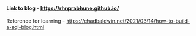 #### Link to blog - https://rhnprabhune.github.io/

Reference for learning - https://chadbaldwin.net/2021/03/14/how-to-build-a-sql-blog.html
